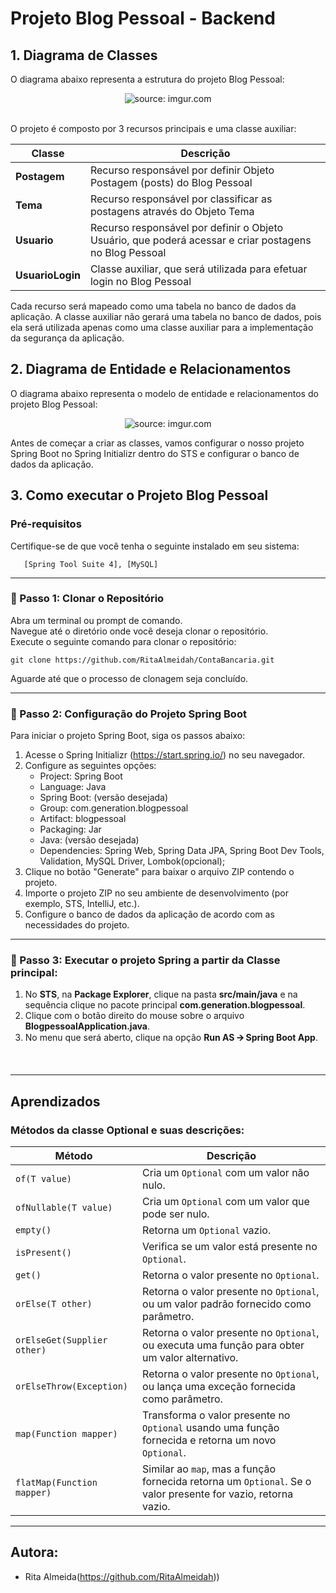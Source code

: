 # Projeto Blog Pessoal - Backend

<h2>1. Diagrama de Classes</h2> 

O diagrama abaixo representa a estrutura do projeto Blog Pessoal:

<div align="center"><img src="https://i.imgur.com/G71SCJ0.png" title="source: imgur.com" /></div>

<br />

O projeto é composto por 3 recursos principais e uma classe auxiliar:

| Classe           | Descrição                                                    |
| ---------------- | ------------------------------------------------------------ |
| **Postagem**     | Recurso responsável por definir Objeto Postagem (posts) do Blog Pessoal |
| **Tema**         | Recurso responsável por classificar as postagens através do Objeto Tema |
| **Usuario**      | Recurso responsável por definir o Objeto Usuário, que poderá acessar e criar postagens no Blog Pessoal |
| **UsuarioLogin** | Classe auxiliar, que será utilizada para efetuar login no Blog Pessoal |


Cada recurso será mapeado como uma tabela no banco de dados da aplicação. A classe auxiliar não gerará uma tabela no banco de dados, pois ela será utilizada apenas como uma classe auxiliar para a implementação da segurança da aplicação.

<h2>2. Diagrama de Entidade e Relacionamentos</h2>

O diagrama abaixo representa o modelo de entidade e relacionamentos do projeto Blog Pessoal:

<div align="center"><img src="https://i.imgur.com/zmzehFU.png" title="source: imgur.com" /></div>

Antes de começar a criar as classes, vamos configurar o nosso projeto Spring Boot no Spring Initializr dentro do STS e configurar o banco de dados da aplicação.


<h2>3. Como executar o Projeto Blog Pessoal</h2>

### Pré-requisitos

Certifique-se de que você tenha o seguinte instalado em seu sistema:

       [Spring Tool Suite 4], [MySQL]

***
<h3>👣 Passo 1: Clonar o Repositório</h3>

Abra um terminal ou prompt de comando. <br/>
Navegue até o diretório onde você deseja clonar o repositório. <br/>
Execute o seguinte comando para clonar o repositório:

```
git clone https://github.com/RitaAlmeidah/ContaBancaria.git
```

Aguarde até que o processo de clonagem seja concluído.

***
<h3>👣 Passo 2: Configuração do Projeto Spring Boot</h3>

Para iniciar o projeto Spring Boot, siga os passos abaixo:

1. Acesse o Spring Initializr (https://start.spring.io/) no seu navegador.
2. Configure as seguintes opções:
   - Project: Spring Boot
   - Language: Java
   - Spring Boot: (versão desejada)
   - Group: com.generation.blogpessoal
   - Artifact: blogpessoal
   - Packaging: Jar
   - Java: (versão desejada)
   - Dependencies: Spring Web, Spring Data JPA, Spring Boot Dev Tools, Validation, MySQL Driver, Lombok(opcional);
3. Clique no botão "Generate" para baixar o arquivo ZIP contendo o projeto.
4. Importe o projeto ZIP no seu ambiente de desenvolvimento (por exemplo, STS, IntelliJ, etc.).
5. Configure o banco de dados da aplicação de acordo com as necessidades do projeto.

***
<h3>👣 Passo 3: Executar o projeto Spring a partir da Classe principal:</h3>

1. No **STS**, na **Package Explorer**, clique na pasta **src/main/java** e na sequência clique no pacote principal **com.generation.blogpessoal**.
2. Clique com o botão direito do mouse sobre o arquivo **BlogpessoalApplication.java**.
3. No menu que será aberto, clique na opção **Run AS 🡪 Spring Boot App**.
   
<br />

***
<h2>Aprendizados</h2>

### Métodos da classe Optional e suas descrições:

| Método                       | Descrição                                                                                                       |
|------------------------------|----------------------------------------------------------------------------------------------------------------|
| `of(T value)`                | Cria um `Optional` com um valor não nulo.                                                                       |
| `ofNullable(T value)`        | Cria um `Optional` com um valor que pode ser nulo.                                                              |
| `empty()`                    | Retorna um `Optional` vazio.                                                                                    |
| `isPresent()`                | Verifica se um valor está presente no `Optional`.                                                              |
| `get()`                      | Retorna o valor presente no `Optional`.                                                                         |
| `orElse(T other)`            | Retorna o valor presente no `Optional`, ou um valor padrão fornecido como parâmetro.                             |
| `orElseGet(Supplier other)`  | Retorna o valor presente no `Optional`, ou executa uma função para obter um valor alternativo.                   |
| `orElseThrow(Exception)`     | Retorna o valor presente no `Optional`, ou lança uma exceção fornecida como parâmetro.                           |
| `map(Function mapper)`       | Transforma o valor presente no `Optional` usando uma função fornecida e retorna um novo `Optional`.             |
| `flatMap(Function mapper)`   | Similar ao `map`, mas a função fornecida retorna um `Optional`. Se o valor presente for vazio, retorna vazio.   |

***

## Autora:

- Rita Almeida(https://github.com/RitaAlmeidah))
